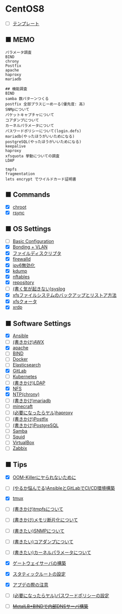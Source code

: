# CentOS8
- [ ] [テンプレート](https://github.com/thetaru/memorandum/tree/master/OS/Linux/CentOS8/_Template)
## ■ MEMO
```
パラメータ調査
BIND
chrony
Postfix
apache
haproxy
mariadb

## 機能調査
BIND
samba 数パターンつくる
postfix 全部プラスじーめーる(優先度: 高)
SNMpについて
パケットキャプチャについて
コアダンプについて
カーネルパラメータについて
パスワードポリシーについて(login.defs)
mariadb(やったほうがいいためになる)
postgreSQL(やったほうがいいためになる)
keepalive
haproxy
xfsquota 挙動についての調査
LDAP

tmpfs
fragmentation
lets encrypt でワイルドカード証明書
```
## ■ Commands
- [x] [chroot](https://github.com/thetaru/memorandum/edit/master/OS/Linux/CentOS8/chroot)
- [x] [rsync](https://github.com/thetaru/memorandum/edit/master/OS/Linux/CentOS8/rsync)
## ■ OS Settings
- [ ] [Basic Configuration](https://github.com/thetaru/memorandum/edit/master/OS/Linux/CentOS8/settings)
- [x] [Bonding + VLAN](https://github.com/thetaru/memorandum/edit/master/OS/Linux/CentOS8/Bonding_VLAN)
- [x] [ファイルディスクリプタ](https://github.com/thetaru/memorandum/edit/master/OS/Linux/CentOS8/filedescriptor)
- [x] [firewalld](https://github.com/thetaru/memorandum/edit/master/OS/Linux/CentOS8/firewalld)
- [x] [ipv6無効化](https://github.com/thetaru/memorandum/edit/master/OS/Linux/CentOS8/Ipv6無効化)
- [x] [kdump](https://github.com/thetaru/memorandum/edit/master/OS/Linux/CentOS8/kdump)
- [x] [nftables](https://github.com/thetaru/memorandum/edit/master/OS/Linux/CentOS8/nftables)
- [x] [repository](https://github.com/thetaru/memorandum/edit/master/OS/Linux/CentOS8/repository)
- [ ] [(書く気が起きない)syslog](https://github.com/thetaru/memorandum/edit/master/OS/Linux/CentOS8/syslog)
- [x] [xfsファイルシステムのバックアップとリストア方法](https://github.com/thetaru/memorandum/edit/master/OS/Linux/CentOS8/xfs_backup)
- [x] [xfsクォータ](https://github.com/thetaru/memorandum/edit/master/OS/Linux/CentOS8/xfs_quota)
- [x] [xrdp](https://github.com/thetaru/memorandum/edit/master/OS/Linux/CentOS8/xrdp)
## ■ Software Settings
- [x] [Ansible](https://github.com/thetaru/memorandum/edit/master/OS/Linux/CentOS8/Ansible)
- [ ] [(書きかけ)AWX](https://github.com/thetaru/memorandum/edit/master/OS/Linux/CentOS8/AWX)
- [x] [apache](https://github.com/thetaru/memorandum/edit/master/OS/Linux/CentOS8/apache)
- [ ] [BIND](https://github.com/thetaru/memorandum/edit/master/OS/Linux/CentOS8/BIND)
- [ ] [Docker](https://github.com/thetaru/memorandum/edit/master/OS/Linux/CentOS8/Docker)
- [ ] [Elasticsearch](https://github.com/thetaru/memorandum/edit/master/OS/Linux/CentOS8/Elasticsearch)
- [x] [GitLab](https://github.com/thetaru/memorandum/edit/master/OS/Linux/CentOS8/GitLab)
- [ ] [Kubernetes](https://github.com/thetaru/memorandum/edit/master/OS/Linux/CentOS8/k8s)
- [ ] [(書きかけ)LDAP](https://github.com/thetaru/memorandum/edit/master/OS/Linux/CentOS8/LDAP)
- [x] [NFS](https://github.com/thetaru/memorandum/edit/master/OS/Linux/CentOS8/nfs)
- [x] [NTP(chrony)](https://github.com/thetaru/memorandum/edit/master/OS/Linux/CentOS8/chrony)
- [ ] [(書きかけ)mariadb](https://github.com/thetaru/memorandum/edit/master/OS/Linux/CentOS8/mariadb)
- [ ] [minecraft](https://github.com/thetaru/memorandum/edit/master/OS/Linux/CentOS8/minecraft)
- [ ] [(必要になったらヤル)haproxy](https://github.com/thetaru/memorandum/edit/master/OS/Linux/CentOS8/haproxy)
- [ ] [(書きかけ)Postfix](https://github.com/thetaru/memorandum/edit/master/OS/Linux/CentOS8/postfix)
- [ ] [(書きかけ)PostgreSQL](https://github.com/thetaru/memorandum/edit/master/OS/Linux/CentOS8/PostgreSQL)
- [ ] [Samba](https://github.com/thetaru/memorandum/edit/master/OS/Linux/CentOS8/Samba)
- [ ] [Squid](https://github.com/thetaru/memorandum/edit/master/OS/Linux/CentOS8/Squid)
- [ ] [VirtualBox](https://github.com/thetaru/memorandum/edit/master/OS/Linux/CentOS8/virtualbox)
- [ ] [Zabbix](https://github.com/thetaru/memorandum/edit/master/OS/Linux/CentOS8/Zabbix)
## ■ Tips
- [x] [OOM-Killerにヤられないために](https://github.com/thetaru/memorandum/edit/master/OS/Linux/CentOS8/oom_killer)
- [ ] [(やるか悩んでる)AnsibleとGitLabでCI/CD環境構築](https://github.com/thetaru/memorandum/edit/master/OS/Linux/CentOS8/Ansible+GitLab)
- [x] [tmux](https://github.com/thetaru/memorandum/edit/master/OS/Linux/CentOS8/tmux)
- [ ] [(書きかけ)tmpfsについて](https://github.com/thetaru/memorandum/tree/master/OS/Linux/CentOS8/about_tmpfs)
- [ ] [(書きかけ)メモリ断片化について](https://github.com/thetaru/memorandum/tree/master/OS/Linux/CentOS8/memory_fragmentation)
- [ ] [(書きたい)SNMPについて](https://github.com/thetaru/memorandum/tree/master/OS/Linux/CentOS8/about_snmp)
- [ ] [(書きたい)コアダンプについて](https://github.com/thetaru/memorandum/tree/master/OS/Linux/CentOS8/about_coredump)
- [ ] [(書きたい)カーネルパラメータについて](https://github.com/thetaru/memorandum/tree/master/OS/Linux/CentOS8/about_KernelParam)
- [x] [ゲートウェイサーバの構築](https://github.com/thetaru/memorandum/tree/master/OS/Linux/CentOS8/gateway_srv)
- [x] [スタティックルートの設定](https://github.com/thetaru/memorandum/tree/master/OS/Linux/CentOS8/StaticRoute)
- [x] [アプデの際の注意](https://github.com/thetaru/memorandum/tree/master/OS/Linux/CentOS8/update_note)
- [ ] [(必要になったらヤル)パスワードポリシーの設定](https://github.com/thetaru/memorandum/tree/master/OS/Linux/CentOS8/PasswordPolicy)
- [ ] [~~MetalLB+BINDで内部DNSサーバ構築~~](https://github.com/thetaru/memorandum/tree/master/OS/Linux/CentOS8/bind_k8s_gitlab)

